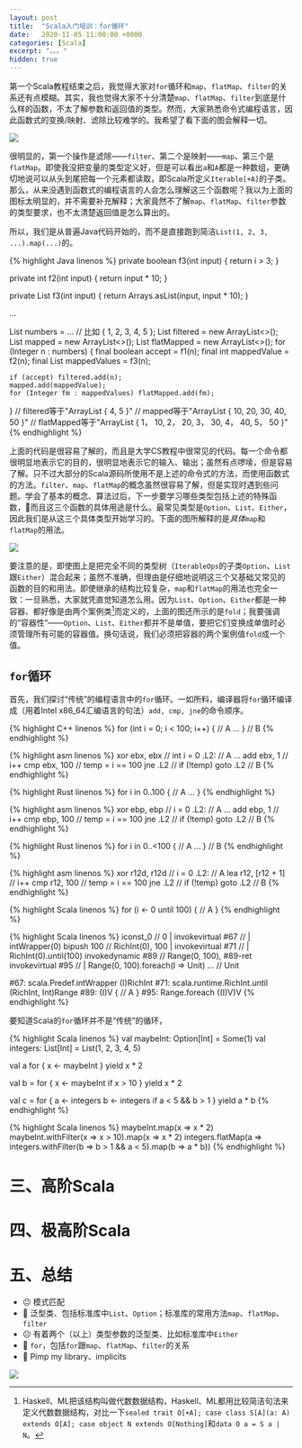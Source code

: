 ```yaml
---
layout: post
title:  "Scala入门培训：for循环"
date:   2020-11-05 11:00:00 +0000
categories: [Scala]
excerpt: "。。。"
hidden: true
---
```


第一个Scala教程结束之后，我觉得大家对`for`循环和`map`、`flatMap`、`filter`的关系还有点模糊。其实，我也觉得大家不十分清楚`map`、`flatMap`、`filter`到底是什么样的函数，不太了解参数和返回值的类型。然而，大家熟悉命令式编程语言，因此函数式的变换/映射、滤除比较难学的。我希望了看下面的图会解释一切。

![](/assets/2020-11-20-scalatraining2/fmfm.png)

很明显的，第一个操作是滤除——`filter`、第二个是映射——`map`、第三个是`flatMap`。即使我没把变量的类型定义好，但是可以看出`a`和`A`都是一种数组，更确切地说可以从头到尾把每一个元素都读取，即Scala所定义`Iterable[+A]`的子类。那么，从来没遇到函数式的编程语言的人会怎么理解这三个函数呢？我以为上面的图标太明显的，并不需要补充解释；大家竟然不了解`map`、`flatMap`、`filter`参数的类型要求，也不太清楚返回值是怎么算出的。

所以，我们是从普遍Java代码开始的，而不是直接跑到简洁`List(1, 2, 3, ...).map(...)`的。

{% highlight Java linenos %}
private boolean f3(int input) {
    return i > 3;
}

private int f2(int input) {
    return input * 10;
}

private List<Integer> f3(int input) {
    return Arrays.asList(input, input * 10);
}

...

List<Integer> numbers    = ... // 比如 { 1, 2, 3, 4, 5 };
List<Integer> filtered   = new ArrayList<>();
List<Integer> mapped     = new ArrayList<>();
List<Integer> flatMapped = new ArrayList<>();
for (Integer n : numbers) {
    final boolean accept             = f1(n);
    final int mappedValue            = f2(n);
    final List<Integer> mappedValues = f3(n);

    if (accept) filtered.add(n);
    mapped.add(mappedValue);
    for (Integer fm : mappedValues) flatMapped.add(fm);
}
// filtered等于"ArrayList { 4, 5 }"
// mapped等于"ArrayList { 10, 20, 30, 40, 50 }"
// flatMapped等于"ArrayList { 1， 10, 2， 20, 3， 30, 4， 40, 5， 50 }"
{% endhighlight %}

上面的代码是很容易了解的，而且是大学CS教程中很常见的代码。每一个命令都很明显地表示它的目的，很明显地表示它的输入、输出；虽然有点啰嗦，但是容易了解。只不过大部分的Scala源码所使用不是上述的命令式的方法，而使用函数式的方法。`filter`、`map`、`flatMap`的概念虽然很容易了解，但是实现时遇到些问题。学会了基本的概念、算法过后，下一步要学习哪些类型包括上述的特殊函数，而且这三个函数的具体用途是什么。最常见类型是`Option`、`List`、`Either`，因此我们是从这三个具体类型开始学习的。下面的图所解释的是*具体*`map`和`flatMap`的用法。

![](/assets/2020-11-20-scalatraining2/fmfmt.png)

要注意的是，即使图上是把完全不同的类型树（`IterableOps`的子类`Option`、`List`跟`Either`）混合起来；虽然不准确，但理由是仔细地说明这三个又基础又常见的函数的目的和用法。即使继承的结构比较复杂，`map`和`flatMap`的用法也完全一致：一旦熟悉，大家就凭直觉知道怎么用。因为`List`、`Option`、`Either`都是一种容器、都好像是由两个案例类[^1]而定义的，上面的图还所示的是`fold`；我要强调的“容器性“——`Option`、`List`、`Either`都并不是单值，要把它们变换成单值时必须管理所有可能的容器值。换句话说，我们必须把容器的两个案例值`fold`成一个值。

## `for`循环
首先，我们探讨“传统”的编程语言中的`for`循环。一如所料，编译器将`for`循环编译成（用着Intel x86_64汇编语言的句法）`add, cmp, jne`的命令顺序。



{% highlight C++ linenos %}
for (int i = 0; i < 100; i++) {
    // A
    ...
} 
// B
{% endhighlight %}

{% highlight asm linenos %}
        xor     ebx, ebx            // int i = 0
.L2:                                // A
        ...
        add     ebx, 1              // i++
        cmp     ebx, 100            // temp = i == 100
        jne     .L2                 // if (!temp) goto .L2
// B
{% endhighlight %}

{% highlight Rust linenos %}
for i in 0..100 {
    // A
    ...
}
{% endhighlight %}

{% highlight asm linenos %}
        xor     ebp, ebp            // i = 0
.L2:
        // A
        ...
        add     ebp, 1              // i++
        cmp     ebp, 100            // temp = i == 100
        jne     .L2                 // if (!temp) goto .L2
// B
{% endhighlight %}

{% highlight Rust linenos %}
for i in 0..<100 {
    // A
    ...
}
// B
{% endhighlight %}

{% highlight asm linenos %}
        xor     r12d, r12d          // i = 0
.L2:
        // A
        lea     r12, [r12 + 1]      // i++
        cmp     r12, 100            // temp = i == 100
        jne     .L2                 // if (!temp) goto .L2
// B
{% endhighlight %}

{% highlight Scala linenos %}
for (i <- 0 until 100) {
  // A
}
{% endhighlight %}

{% highlight Scala linenos %}
iconst_0            // 0                        |
invokevirtual #67   //                          | intWrapper(0)
bipush 100          // RichInt(0), 100          |
invokevirtual #71   //                          | RichInt(0).until(100)
invokedynamic #89   // Range(0, 100), #89-ret
invokevirtual #95   //                          | Range(0, 100).foreach(I => Unit)
...                 // Unit

#67: scala.Predef.intWrapper (I)RichInt
#71: scala.runtime.RichInt.until (RichInt, Int)Range
#89: <anonymous> (I)V { // A }
#95: Range.foreach ((I)V)V
{% endhighlight %}

要知道Scala的`for`循环并不是“传统”的循环，

{% highlight Scala linenos %}
val maybeInt: Option[Int] = Some(1)
val integers: List[Int] = List(1, 2, 3, 4, 5)

val a for {
  x <- maybeInt
} yield x * 2

val b = for {
  x <- maybeInt
  if x > 10
} yield x * 2

val c = for {
  a <- integers
  b <- integers
  if a < 5 && b > 1
} yield a * b
{% endhighlight %}

{% highlight Scala linenos %}
maybeInt.map(x => x * 2)
maybeInt.withFilter(x => x > 10).map(x => x * 2)
integers.flatMap(a => integers.withFilter(b => b > 1 && a < 5).map(b => a * b))
{% endhighlight %}

[^1]: Haskell、ML把该结构叫做代数数据结构，Haskell、ML都用比较简洁句法来定义代数数据结构，对比一下`sealed trait O[+A]; case class S[A](a: A) extends O[A]; case object N extends O[Nothing]`和`data O a = S a | N`。

<!--
且十分正常。对吧？呵呵，得看情况，更具体地说，在多线情况下上面的代码会出race condition。该race condition会被`numbers`数组同时变、读取引起的。那么，Java包括一个比较有意思的关键词，即`final`。大家都知道定义为`final`代表着变量的值是不可变的，那么不可变的变量怎么能调用类似于`add`的函数呢？其实，在Java，更正确地说JVM，把`final`定义为“指针”是不可变的，而指针所指的实例不是因为`final`而受到任何限制的。

{% highlight Java linenos %}
final List<Integer> numbers    = Arrays.asList(1, 2, 3, 4, 5);
final List<Integer> filtered   = new ArrayList<>();
final List<Integer> mapped     = new ArrayList<>();
final List<Integer> flatMapped = new ArrayList<>();

// 虽然定义为final，还能调用`add`方法
{% endhighlight %}

这里要对比一下C++所带来的`const`。C++的`const`确实是代表着常数、不可变的值。

{% highlight Java linenos %}
const std::vector<int> numbers = { 1, 2, 3, 4, 5 };
numbers.push_back(6);   // 编译时报错：*const* std::vector<int> 不包含着push_back函数
{% endhighlight %}

为什么要谈谈`final`、不可变的变量呢？因为可以把`final`直接翻译到Scala的`val`。我强烈推荐大家都尽量使用`val`；通过`val`可以写更容易了解的代码，一旦我们为某一个定义为`val`的变量赋值好，变量的值不会被改变的。把所有的变量都定义为`val`，一旦有一定的值，我们确定它的值不会再变。可惜，在JVM语言中，`final`本身不能保证不可变性。因为上面描述的`final`规则，我们还必须依赖不可变的数据结构。

通过某一个算法 𝑓 把每一个元素映射另外一个元素

通过某一个算法 𝑓 把每一个元素映射另外一个数组，然后把返回的数组里的每一个元素添加于结果
-->

# 三、高阶Scala

# 四、极高阶Scala

# 五、总结
- 😐 模式匹配
- 🙁 泛型类、包括标准库中`List`、`Option`；标准库的常用方法`map`、`flatMap`、`filter`
- ☹️ 有着两个（以上）类型参数的泛型类、比如标准库中`Either`
- 😬 `for`，包括`for`跟`map`、`flatMap`、`filter`的关系
- 🤬 Pimp my library、implicits

![](/assets/2020-11-03-intro/http4s-intro.png)

<!---
有时候有人问我“我很想学习一门函数式编程语言，比如Scala；我应该怎么样最好开始这个过程？”。不久以前我只有一个推荐：一边读一本书（比如Scala for the impatient或者XXX），一边在一个小项目实现刚刚学的内容。“太谢谢你了”，一般是最后一条消息，我以为他们开始自己的历程，没有任何再要问的问题。我一直以为Scala是好好学的语言，GitHub上面充满着处理各种各样的开源的项目，我以为文档太繁荣了，只要专心于学习，

为了好好学习Scala、Haskell等等函数式语言我们先要好好学习什么是函数，什么把它好好利用；一旦完全了解函数式编程语言的关键概念是什么，立刻跑到仔细地学习标准库的机构、数据类型、标准函数等等。


# 二、“Hello， world”、标准库…… 然后呢？


大家都知道最基本的程序和大型的程序的差别很大很大


我认为Scala，Haskell世界中的最大的问题就是怎么把上述的过程应用于建立有用的程序。
--->